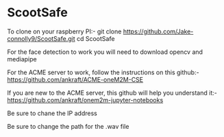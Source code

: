 # ScootSafe
To clone on your raspberry PI:-
git clone https://github.com/Jake-connolly9/ScootSafe.git
cd ScootSafe

For the face detection to work you will need to download opencv and mediapipe

For the ACME server to work, follow the instructions on this github:-
https://github.com/ankraft/ACME-oneM2M-CSE

If you are new to the ACME server, this github will help you understand it:-
https://github.com/ankraft/onem2m-jupyter-notebooks

Be sure to chane the IP address

Be sure to change the path for the .wav file
